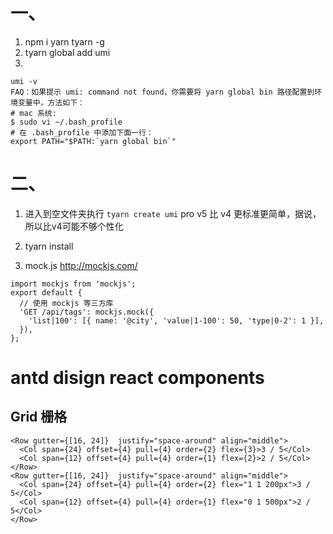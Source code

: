 # 一、
1. npm i yarn tyarn -g
2. tyarn global add umi
3. 
```
umi -v
FAQ：如果提示 umi: command not found，你需要将 yarn global bin 路径配置到环境变量中，方法如下：
# mac 系统:
$ sudo vi ~/.bash_profile
# 在 .bash_profile 中添加下面一行：
export PATH="$PATH:`yarn global bin`"
```
# 二、
1. 进入到空文件夹执行 `tyarn create umi`
pro v5 比 v4 更标准更简单，据说，所以比v4可能不够个性化
2. tyarn install 

3. mock.js 
http://mockjs.com/
```
import mockjs from 'mockjs';
export default {
  // 使用 mockjs 等三方库
  'GET /api/tags': mockjs.mock({
    'list|100': [{ name: '@city', 'value|1-100': 50, 'type|0-2': 1 }],
  }),
};
```


# antd disign react components
## Grid 栅格
```
<Row gutter={[16, 24]}  justify="space-around" align="middle">
  <Col span={24} offset={4} pull={4} order={2} flex={3}>3 / 5</Col>
  <Col span={12} offset={4} pull={4} order={1} flex={2}>2 / 5</Col>
</Row>
<Row gutter={[16, 24]}  justify="space-around" align="middle">
  <Col span={24} offset={4} pull={4} order={2} flex="1 1 200px">3 / 5</Col>
  <Col span={12} offset={4} pull={4} order={1} flex="0 1 500px">2 / 5</Col>
</Row>
```
